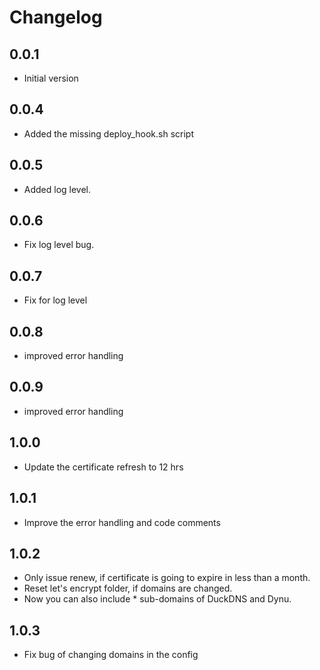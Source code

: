 # Changelog

## 0.0.1

- Initial version


## 0.0.4

- Added the missing deploy_hook.sh script

## 0.0.5

- Added log level.

## 0.0.6

- Fix log level bug.

## 0.0.7

- Fix for log level


## 0.0.8

- improved error handling

## 0.0.9

- improved error handling

## 1.0.0

- Update the certificate refresh to 12 hrs


## 1.0.1

- Improve the error handling and code comments

## 1.0.2

- Only issue renew, if certificate is going to expire in less than a month.
- Reset let's encrypt folder, if domains are changed.
- Now you can also include * sub-domains of DuckDNS and Dynu. 

## 1.0.3

- Fix bug of changing domains in the config